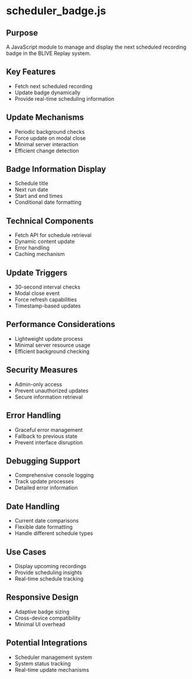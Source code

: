 # scheduler_badge.js

## Purpose
A JavaScript module to manage and display the next scheduled recording badge in the BLIVE Replay system.

## Key Features
- Fetch next scheduled recording
- Update badge dynamically
- Provide real-time scheduling information

## Update Mechanisms
- Periodic background checks
- Force update on modal close
- Minimal server interaction
- Efficient change detection

## Badge Information Display
- Schedule title
- Next run date
- Start and end times
- Conditional date formatting

## Technical Components
- Fetch API for schedule retrieval
- Dynamic content update
- Error handling
- Caching mechanism

## Update Triggers
- 30-second interval checks
- Modal close event
- Force refresh capabilities
- Timestamp-based updates

## Performance Considerations
- Lightweight update process
- Minimal server resource usage
- Efficient background checking

## Security Measures
- Admin-only access
- Prevent unauthorized updates
- Secure information retrieval

## Error Handling
- Graceful error management
- Fallback to previous state
- Prevent interface disruption

## Debugging Support
- Comprehensive console logging
- Track update processes
- Detailed error information

## Date Handling
- Current date comparisons
- Flexible date formatting
- Handle different schedule types

## Use Cases
- Display upcoming recordings
- Provide scheduling insights
- Real-time schedule tracking

## Responsive Design
- Adaptive badge sizing
- Cross-device compatibility
- Minimal UI overhead

## Potential Integrations
- Scheduler management system
- System status tracking
- Real-time update mechanisms
